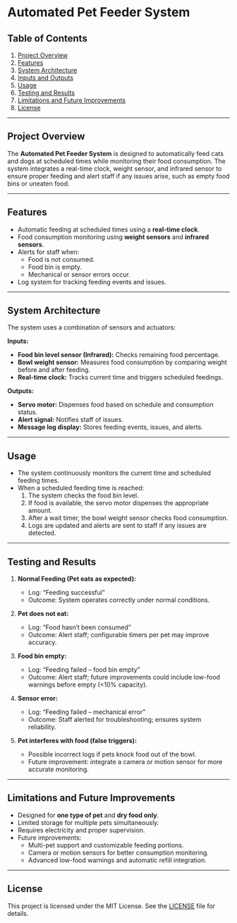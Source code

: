 # Automated Pet Feeder System

## Table of Contents
1. [Project Overview](#project-overview)  
2. [Features](#features)  
3. [System Architecture](#system-architecture)  
4. [Inputs and Outputs](#inputs-and-outputs) 
5. [Usage](#usage)  
6. [Testing and Results](#testing-and-results)  
7. [Limitations and Future Improvements](#limitations-and-future-improvements)  
8. [License](#license) 

---

## Project Overview
The **Automated Pet Feeder System** is designed to automatically feed cats and dogs at scheduled times while monitoring their food consumption. The system integrates a real-time clock, weight sensor, and infrared sensor to ensure proper feeding and alert staff if any issues arise, such as empty food bins or uneaten food.  

---

## Features
- Automatic feeding at scheduled times using a **real-time clock**.  
- Food consumption monitoring using **weight sensors** and **infrared sensors**.  
- Alerts for staff when:  
  - Food is not consumed.  
  - Food bin is empty.  
  - Mechanical or sensor errors occur. 
- Log system for tracking feeding events and issues.  

---

## System Architecture
The system uses a combination of sensors and actuators:  

**Inputs:**  
- **Food bin level sensor (Infrared):** Checks remaining food percentage.  
- **Bowl weight sensor:** Measures food consumption by comparing weight before and after feeding.  
- **Real-time clock:** Tracks current time and triggers scheduled feedings.  

**Outputs:**  
- **Servo motor:** Dispenses food based on schedule and consumption status.  
- **Alert signal:** Notifies staff of issues.  
- **Message log display:** Stores feeding events, issues, and alerts.  

---

## Usage
- The system continuously monitors the current time and scheduled feeding times.  
- When a scheduled feeding time is reached:  
  1. The system checks the food bin level.  
  2. If food is available, the servo motor dispenses the appropriate amount.  
  3. After a wait timer, the bowl weight sensor checks food consumption.  
  4. Logs are updated and alerts are sent to staff if any issues are detected.  

---

## Testing and Results

1. **Normal Feeding (Pet eats as expected):**  
   - Log: “Feeding successful”  
   - Outcome: System operates correctly under normal conditions.

2. **Pet does not eat:**  
   - Log: “Food hasn’t been consumed”  
   - Outcome: Alert staff; configurable timers per pet may improve accuracy.

3. **Food bin empty:**  
   - Log: “Feeding failed – food bin empty”  
   - Outcome: Alert staff; future improvements could include low-food warnings before empty (<10% capacity).

4. **Sensor error:**  
   - Log: “Feeding failed – mechanical error”  
   - Outcome: Staff alerted for troubleshooting; ensures system reliability.

5. **Pet interferes with food (false triggers):**  
   - Possible incorrect logs if pets knock food out of the bowl.  
   - Future improvement: integrate a camera or motion sensor for more accurate monitoring.  

---

## Limitations and Future Improvements
- Designed for **one type of pet** and **dry food only**.  
- Limited storage for multiple pets simultaneously.  
- Requires electricity and proper supervision.  
- Future improvements:  
  - Multi-pet support and customizable feeding portions.  
  - Camera or motion sensors for better consumption monitoring.  
  - Advanced low-food warnings and automatic refill integration.  

---

## License
This project is licensed under the MIT License. See the [LICENSE](LICENSE) file for details.  

